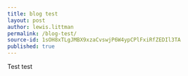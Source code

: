 ```yaml
---
title: blog test
layout: post
author: lewis.littman
permalink: /blog-test/
source-id: 1sOH8xTLgJMBX9xzaCvswjP6W4ypCPlFxiRfZEDIl3TA
published: true
---
```

Test test

